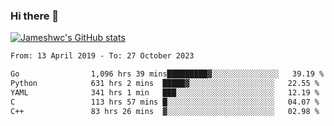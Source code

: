 ### Hi there 👋

[![Jameshwc's GitHub stats](https://github-readme-stats.vercel.app/api?username=jameshwc)](https://github.com/anuraghazra/github-readme-stats)

<!--START_SECTION:waka-->

```txt
From: 13 April 2019 - To: 27 October 2023

Go                1,096 hrs 39 mins█████████▓░░░░░░░░░░░░░░░   39.19 %
Python            631 hrs 2 mins  █████▓░░░░░░░░░░░░░░░░░░░   22.55 %
YAML              341 hrs 1 min   ███░░░░░░░░░░░░░░░░░░░░░░   12.19 %
C                 113 hrs 57 mins █░░░░░░░░░░░░░░░░░░░░░░░░   04.07 %
C++               83 hrs 26 mins  ▓░░░░░░░░░░░░░░░░░░░░░░░░   02.98 %
```

<!--END_SECTION:waka-->